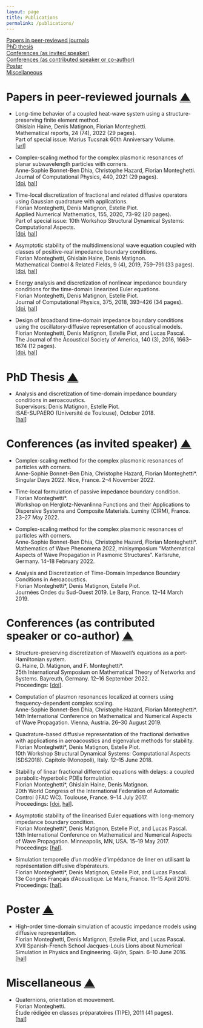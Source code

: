 ```yaml
---
layout: page
title: Publications
permalink: /publications/
---
```


[Papers in peer-reviewed journals](#papers-in-peer-reviewed-journals)  
[PhD thesis](#phd-thesis)  
[Conferences (as invited speaker)](#conferences-invited)  
[Conferences (as contributed speaker or co-author)](#conferences-contributed)  
[Poster](#poster)  
[Miscellaneous](#miscellaneous)

# Papers in peer-reviewed journals <a href="#top">▲</a> <a name="papers-in-peer-reviewed-journals"></a>

- Long-time behavior of a coupled heat-wave system using a structure-preserving finite element method.     
Ghislain Haine, Denis Matignon, Florian Monteghetti.    
Mathematical reports, 24 (74), 2022 (29 pages).  
Part of special issue: Marius Tucsnak 60th Anniversary Volume.  
[[url](http://imar.ro/journals/Mathematical_Reports/Pdfs/2022/1-2/11.pdf)]

- Complex-scaling method for the complex plasmonic resonances of planar subwavelength particles with corners.  
Anne-Sophie Bonnet-Ben Dhia, Christophe Hazard, Florian Monteghetti.  
Journal of Computational Physics, 440, 2021 (29 pages).  
[[doi](http://dx.doi.org/10.1016/j.jcp.2021.110433), [hal](https://hal.archives-ouvertes.fr/hal-02923259v2)]

- Time-local discretization of fractional and related diffusive operators using Gaussian quadrature with applications.  
Florian Monteghetti, Denis Matignon, Estelle Piot.  
Applied Numerical Mathematics, 155, 2020, 73–92 (20 pages).  
Part of special issue: 10th Workshop Structural Dynamical Systems: Computational Aspects.  
[[doi](https://doi.org/10.1016/j.apnum.2018.12.003), [hal](https://hal.science/hal-02882761)]

- Asymptotic stability of the multidimensional wave equation coupled with classes of positive-real impedance boundary conditions.  
Florian Monteghetti, Ghislain Haine, Denis Matignon.  
Mathematical Control & Related Fields, 9 (4), 2019, 759–791 (33 pages).  
[[doi](http://dx.doi.org/10.3934/mcrf.2019049), [hal](https://hal.archives-ouvertes.fr/hal-02362852)]

- Energy analysis and discretization of nonlinear impedance boundary conditions for the time-domain linearized Euler equations.  
Florian Monteghetti, Denis Matignon, Estelle Piot.  
Journal of Computational Physics, 375, 2018, 393–426 (34 pages).  
[[doi](http://dx.doi.org/10.1016/j.jcp.2018.08.037), [hal](https://hal.archives-ouvertes.fr/hal-01920612)]

- Design of broadband time-domain impedance boundary conditions using the oscillatory-diffusive representation of acoustical models.  
Florian Monteghetti, Denis Matignon, Estelle Piot, and Lucas Pascal.  
The Journal of the Acoustical Society of America, 140 (3), 2016, 1663–1674 (12 pages).  
[[doi](http://dx.doi.org/10.1121/1.4962277), [hal](https://hal.archives-ouvertes.fr/hal-01530759/)]

# PhD Thesis <a href="#top">▲</a> <a name="phd-thesis"></a>

- Analysis and discretization of time-domain impedance boundary conditions in aeroacoustics.  
Supervisors: Denis Matignon, Estelle Piot.  
ISAE-SUPAERO (Université de Toulouse), October 2018.  
[[hal](https://tel.archives-ouvertes.fr/tel-01910643)]

# Conferences (as invited speaker) <a href="#top">▲</a> <a name="conferences-invited"></a>

- Complex-scaling method for the complex plasmonic resonances of particles with corners.  
Anne-Sophie Bonnet-Ben Dhia, Christophe Hazard, Florian Monteghetti*.  
Singular Days 2022. Nice, France. 2–4 November 2022.

- Time-local formulation of passive impedance boundary condition.  
Florian Monteghetti*.  
Workshop on Herglotz-Nevanlinna Functions and their Applications to Dispersive Systems and Composite Materials. Luminy (CIRM), France. 23–27 May 2022.

- Complex-scaling method for the complex plasmonic resonances of particles with corners.  
Anne-Sophie Bonnet-Ben Dhia, Christophe Hazard, Florian Monteghetti*.  
Mathematics of Wave Phenomena 2022, minisymposium “Mathematical Aspects of Wave Propagation in Plasmonic Structures”. Karlsruhe, Germany. 14–18 February 2022.

- Analysis and Discretization of Time-Domain Impedance Boundary Conditions in Aeroacoustics.  
Florian Monteghetti*, Denis Matignon, Estelle Piot.  
Journées Ondes du Sud-Ouest 2019. Le Barp, France. 12–14 March 2019.


# Conferences (as contributed speaker or co-author) <a href="#top">▲</a> <a name="conferences-contributed"></a>

- Structure-preserving discretization of Maxwell’s equations as a port-Hamiltonian system.  
G. Haine, D. Matignon, and F. Monteghetti*.  
25th International Symposium on Mathematical Theory of Networks and Systems. Bayreuth, Germany. 12–16 September 2022.  
Proceedings: [[doi](https://doi.org/10.1016/j.ifacol.2022.11.090)].

- Computation of plasmon resonances localized at corners using frequency-dependent complex scaling.  
Anne-Sophie Bonnet-Ben Dhia, Christophe Hazard, Florian Monteghetti*.  
14th International Conference on Mathematical and Numerical Aspects of Wave Propagation. Vienna, Austria. 26–30 August 2019.  

- Quadrature-based diffusive representation of the fractional derivative with applications in aeroacoustics and eigenvalue methods for stability.  
Florian Monteghetti*, Denis Matignon, Estelle Piot.  
10th Workshop Structural Dynamical Systems: Computational Aspects (SDS2018). Capitolo (Monopoli), Italy. 12–15 June 2018.  

- Stability of linear fractional differential equations with delays: a coupled parabolic-hyperbolic PDEs formulation.  
Florian Monteghetti*, Ghislain Haine, Denis Matignon.  
20th World Congress of the International Federation of Automatic Control (IFAC WC). Toulouse, France. 9–14 July 2017.  
Proceedings: [[doi](https://doi.org/10.1016/j.ifacol.2017.08.1966), [hal](https://hal.archives-ouvertes.fr/hal-01618048/)].


- Asymptotic stability of the linearised Euler equations with long-memory impedance boundary condition.  
Florian Monteghetti*, Denis Matignon, Estelle Piot, and Lucas Pascal.  
13th International Conference on Mathematical and Numerical Aspects of Wave Propagation. Minneapolis, MN, USA. 15–19 May 2017.  
Proceedings: [[hal](https://hal.archives-ouvertes.fr/hal-01618060/)].


- Simulation temporelle d’un modèle d’impédance de liner en utilisant la représentation diffusive d’opérateurs.  
Florian Monteghetti*, Denis Matignon, Estelle Piot, and Lucas Pascal.  
13e Congrès Français d’Acoustique. Le Mans, France. 11–15 April 2016.  
Proceedings: [[hal](https://hal.archives-ouvertes.fr/hal-01342492/)].


# Poster <a href="#top">▲</a> <a name="poster"></a>

- High-order time-domain simulation of acoustic impedance models using diffusive representation.  
Florian Monteghetti, Denis Matignon, Estelle Piot, and Lucas Pascal.  
XVII Spanish-French School Jacques-Louis Lions about Numerical Simulation in Physics and Engineering. Gijón, Spain. 6–10 June 2016.  
[[hal](https://hal.archives-ouvertes.fr/hal-01618070/)]


# Miscellaneous <a href="#top">▲</a> <a name="miscellaneous"></a>

- Quaternions, orientation et mouvement.  
Florian Monteghetti.  
Étude rédigée en classes préparatoires (TIPE), 2011 (41 pages).  
[[hal](https://hal.science/hal-01618257/)]
